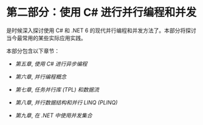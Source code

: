 # 第二部分：使用 C# 进行并行编程和并发

是时候深入探讨使用 C# 和 .NET 6 的现代并行编程和并发方法了。本部分将探讨当今最常用的某些实际应用实践。

本部分包含以下章节：

+   *第五章*, *使用 C# 进行异步编程*

+   *第六章*, *并行编程概念*

+   *第七章*, *任务并行库 (TPL) 和数据流*

+   *第八章*, *并行数据结构和并行 LINQ (PLINQ)*

+   *第九章*, *在 .NET 中使用并发集合*
